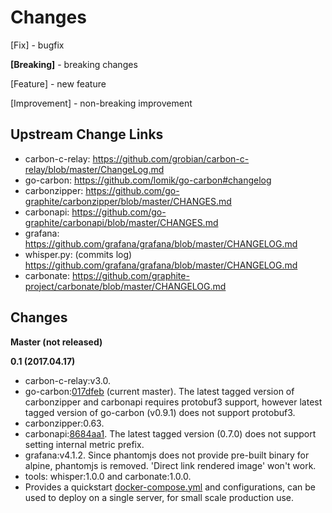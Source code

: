 Changes
===============

[Fix] - bugfix

**[Breaking]** - breaking changes

[Feature] - new feature

[Improvement] - non-breaking improvement

Upstream Change Links
----------------------

* carbon-c-relay: https://github.com/grobian/carbon-c-relay/blob/master/ChangeLog.md
* go-carbon: https://github.com/lomik/go-carbon#changelog
* carbonzipper: https://github.com/go-graphite/carbonzipper/blob/master/CHANGES.md
* carbonapi: https://github.com/go-graphite/carbonapi/blob/master/CHANGES.md
* grafana: https://github.com/grafana/grafana/blob/master/CHANGELOG.md
* whisper.py: (commits log) https://github.com/grafana/grafana/blob/master/CHANGELOG.md
* carbonate: https://github.com/graphite-project/carbonate/blob/master/CHANGELOG.md

Changes
----------

**Master (not released)**

**0.1 (2017.04.17)**
  - carbon-c-relay:v3.0.
  - go-carbon:[017dfeb](https://github.com/lomik/go-carbon/commit/017dfeb42c5451dcb0e03e8e464d5c8c1badb142) (current master).
    The latest tagged version of carbonzipper and carbonapi requires protobuf3 support,
    however latest tagged version of go-carbon (v0.9.1) does not support protobuf3.
  - carbonzipper:0.63.
  - carbonapi:[8684aa1](https://github.com/go-graphite/carbonapi/commit/8684aa1).
    The latest tagged version (0.7.0) does not support setting internal metric prefix.
  - grafana:v4.1.2. Since phantomjs does not provide pre-built binary for alpine, phantomjs is removed.
    'Direct link rendered image' won't work.
  - tools: whisper:1.0.0 and carbonate:1.0.0.
  - Provides a quickstart [docker-compose.yml](https://github.com/openmetric/openmetric/blob/0.1/quickstart/docker-compose.yml)
    and configurations, can be used to deploy on a single server, for small scale production use.
